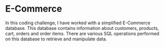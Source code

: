 # **E-Commerce**     

In this coding challenge, I have worked with a simplified E-Commerce database. This database contains information about customers, products, cart, orders and order items. There are various SQL operations performed on this database to retrieve and manipulate data.
